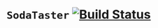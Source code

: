 # `SodaTaster` [![Build Status](https://travis-ci.org/repla-app/SodaTaster.svg?branch=master)](https://travis-ci.org/repla-app/SodaTaster)


